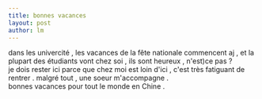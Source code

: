 ```yaml
---
title: bonnes vacances 
layout: post
author: lm
---
```

<p>dans les univercité , les vacances de la fête nationale commencent aj , et la plupart des étudiants vont chez soi , ils sont heureux , n'est)ce pas ?<br />
je dois rester ici parce que chez moi est loin d'ici , c'est très fatiguant de rentrer . malgré tout , une soeur m'accompagne .<br />
bonnes vacances pour tout le monde en Chine .</p>
